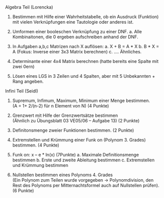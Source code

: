 Algebra Teil (Lorencka) 

1. Bestimmen mit Hilfe einer Wahrheitstabelle, ob ein Ausdruck (Funktion) mit vielen Verknüpfungen eine Tautologie oder anderes ist. 

2. Umformen einer booleschen Verknüpfung zu einer DNF. 
  a. Alle Kombinaitonen, die 0 ergeben aufschreiben anhand der DNF. 

3. In Aufgaben a,b,c Matrizen nach X auflösen: 
  a. X + B = A * X 
  b. B * X = A (Fokus: Inverse einer 3x3 Matrix berechnen) 
  c. …. Ähnliches.  

4. Determinante einer 4x4 Matrix berechnen (hatte bereits eine Spalte mit zwei 0ern) 

5. Lösen eines LGS in 3 Zeilen und 4 Spalten, aber mit 5 Unbekannten + Rang angeben. 


Infini Teil (Seidl) 

1. Supremum, Infimum, Maximum, Minimum einer Menge bestimmen.  
  (A = 1+ 2/(n-2) für n Element von N)   (4 Punkte)

2. Grenzwert mit Hilfe der Grenzwertsätze bestimmen  
  (Ähnlich zu Übungsblatt 03 VE05/06 – Aufgabe 13) (2 Punkte)

3. Definitonsmenge zweier Funktionen bestimmen.  (2 Punkte)
   
4. Extremstellen und Krümmung einer Funk on (Polynom 3. Grades) bestimmen. (4 Punkte)
   
5. Funk on: x – e * ln(x)    (7Punkte) 
  a. Maximale Definitionsmenge bestimmen 
  b. Erste und zweite Ableitung bestimmen 
  c. Extremstellen und Krümmung bestimmen

6. Nullstellen bestimmen eines Polynoms 4. Grades  
  (Ein Polynom zum Teilen wurde vorgegeben -> Polynomdivision, den Rest des Polynoms per Mitternachtsformel auch auf Nullstellen prüfen).          (6 Punkte) 
